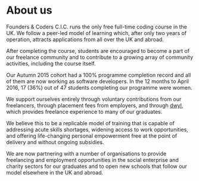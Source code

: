 # About us

Founders & Coders C.I.C. runs the only free full-time coding course in the UK. We follow a peer-led model of learning which, after only two years of operation, attracts applications from all over the UK and abroad. 

After completing the course, students are encouraged to become a part of our freelance community and to contribute to a growing array of community activities, including the course itself. 

Our Autumn 2015 cohort had a 100% programme completion record and all of them are now working as software developers. In the 12 months to April 2016, 17 (36%) out of 47 students completing our programme were women.

We support ourselves entirely through voluntary contributions from our freelancers, through placement fees from employers, and through [dwyl](http://www.dwyl.io/), which provides freelance experience to many of our graduates. 

We believe this to be a replicable model of training that is capable of addressing acute skills shortages, widening access to work opportunities, and offering life-changing personal empowerment free at the point of delivery and without ongoing subsidies.

We are now partnering with a number of organisations to provide freelancing and employment opportunities in the social enterprise and charity sectors for our graduates and to open new schools that follow our model elsewhere in the UK and abroad.


